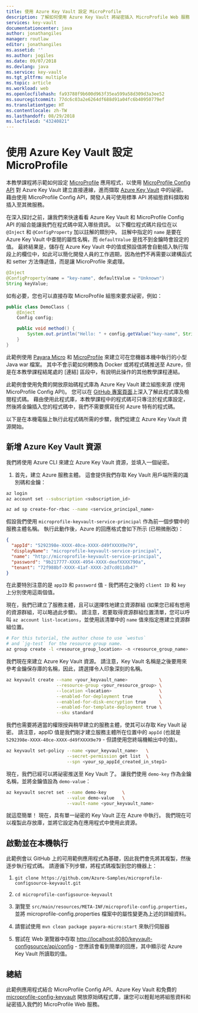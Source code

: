 ```yaml
---
title: 使用 Azure Key Vault 設定 MicroProfile
description: 了解如何使用 Azure Key Vault 將祕密插入 MicroProfile Web 服務
services: key-vault
documentationcenter: java
author: jonathangiles
manager: routlaw
editor: jonathangiles
ms.assetid: ''
ms.author: jogiles
ms.date: 09/07/2018
ms.devlang: java
ms.service: key-vault
ms.tgt_pltfrm: multiple
ms.topic: article
ms.workload: web
ms.openlocfilehash: fa93788f9b600d963f35ea599a58d309d3a3ee52
ms.sourcegitcommit: 77dc6c03a2e6264df688d91a04fc6b40950779ef
ms.translationtype: HT
ms.contentlocale: zh-TW
ms.lasthandoff: 08/29/2018
ms.locfileid: "43240821"
---
```

# <a name="configure-microprofile-with-azure-key-vault"></a>使用 Azure Key Vault 設定 MicroProfile

本教學課程將示範如何設定 [MicroProfile](http://microprofile.io) 應用程式，以使用 [MicroProfile Config API](https://microprofile.io/project/eclipse/microprofile-config) 對 Azure Key Vault 建立直接連線，進而擷取 [Azure Key Vault](https://azure.microsoft.com/services/key-vault/) 中的祕密。 藉由使用 MicroProfile Config API，開發人員可使用標準 API 將組態資料擷取和插入至其微服務。

在深入探討之前，讓我們來快速看看 Azure Key Vault 和 MicroProfile Config API 的組合能讓我們在程式碼中寫入哪些資訊。 以下欄位程式碼片段位在以 `@Inject` 和 `@ConfigProperty` 加以註解的類別中。 註解中指定的 `name` 是要在 Azure Key Vault 中查閱的屬性名稱，而 `defaultValue` 是找不到金鑰時會設定的值。 最終結果是，儲存在 Azure Key Vault 中的值或預設值將會自動插入執行階段上的欄位中，如此可以簡化開發人員的工作週期，因為他們不再需要以建構函式和 setter 方法傳遞值，而是讓 MicroProfile 來處理。

```java
@Inject
@ConfigProperty(name = "key-name", defaultValue = "Unknown")
String keyValue;
```

如有必要，您也可以直接存取 MicroProfile 組態來要求祕密，例如：

```java
public class DemoClass {
    @Inject
    Config config;

    public void method() {
        System.out.println("Hello: " + config.getValue("key-name", String.class));
    }
}
```

此範例使用 [Payara Micro](https://www.payara.fish/payara_micro) 和 [MicroProfile](https://microprofile.io/) 來建立可在您機器本機中執行的小型 Java war 檔案。 其中不會示範如何轉換為 Docker 或將程式碼推送至 Azure，但是在本教學課程結尾處的 [連結] 區段中，有說明此操作的其他教學課程連結。

此範例會使用免費的開放原始碼程式庫為 Azure Key Vault 建立組態來源 (使用 MicroProfile Config API)。 您可以在 [GitHub 專案頁面](https://github.com/Azure/azure-microprofile/tree/master/microprofile-config-keyvault)上深入了解此程式庫及檢閱程式碼。 藉由使用此程式庫，本教學課程中的程式碼可只專注於程式庫設定，然後將金鑰插入您的程式碼中，我們不需要撰寫任何 Azure 特有的程式碼。

以下是在本機電腦上執行此程式碼所需的步驟，我們從建立 Azure Key Vault 資源開始。

## <a name="creating-an-azure-key-vault-resource"></a>新增 Azure Key Vault 資源

我們將使用 Azure CLI 來建立 Azure Key Vault 資源，並填入一個祕密。

1. 首先，建立 Azure 服務主體。 這會提供我們存取 Key Vault 用戶端所需的識別碼和金鑰：

```bash
az login
az account set --subscription <subscription_id>

az ad sp create-for-rbac --name <service_principal_name>
```

假設我們使用 `microprofile-keyvault-service-principal` 作為前一個步驟中的服務主體名稱。 執行此動作後，Azure 的回應格式會如下所示 (已稍微刪改)：

```json
{
  "appId": "5292398e-XXXX-40ce-XXXX-d49fXXXX9e79",
  "displayName": "microprofile-keyvault-service-principal",
  "name": "http://microprofile-keyvault-service-principal",
  "password": "9b217777-XXXX-4954-XXXX-deafXXXX790a",
  "tenant": "72f988bf-XXXX-41af-XXXX-2d7cd011db47"
}
```

在此要特別注意的是 `appID` 和 `password` 值 - 我們將在之後的 `client ID` 和 `key` 上分別使用這兩個值。

現在，我們已建立了服務主體，且可以選擇性地建立資源群組 (如果您已經有想用的資源群組，可以略過此步驟)。 請注意，若要取得資源群組位置清單，您可以呼叫 `az account list-locations`，並使用該清單中的 `name` 值來指定應建立資源群組位置。

```bash
# For this tutorial, the author chose to use `westus`
# and `jg-test` for the resource group name.
az group create -l <resource_group_location> -n <resource_group_name>
```

我們現在來建立 Azure Key Vault 資源。 請注意，Key Vault 名稱是之後要用來參考金鑰保存庫的名稱，因此，請選擇令人印象深刻的名稱。

```bash
az keyvault create --name <your_keyvault_name>            \
                   --resource-group <your_resource_group> \
                   --location <location>                  \
                   --enabled-for-deployment true          \
                   --enabled-for-disk-encryption true     \
                   --enabled-for-template-deployment true \
                   --sku standard
```

我們也需要將適當的權限授與稍早建立的服務主體，使其可以存取 Key Vault 祕密。 請注意，appID 值是我們剛才建立服務主體所在位置中的 `appId` (也就是 `5292398e-XXXX-40ce-XXXX-d49fXXXX9e79` - 但請使用您終端機輸出中的值)。

```bash
az keyvault set-policy --name <your_keyvault_name>   \
                       --secret-permission get list  \
                       --spn <your_sp_appId_created_in_step1>
```

現在，我們已經可以將祕密推送至 Key Vault 了。 讓我們使用 `demo-key` 作為金鑰名稱，並將金鑰值設為 `demo-value`：

```bash
az keyvault secret set --name demo-key      \
                       --value demo-value   \
                       --vault-name <your_keyvault_name>  
```

就這麼簡單！ 現在，具有單一祕密的 Key Vault 正在 Azure 中執行。 我們現在可以複製此存放庫，並將它設定為在應用程式中使用此資源。

## <a name="getting-up-and-running-locally"></a>啟動並在本機執行

此範例會以 GitHub 上的可用範例應用程式為基礎，因此我們會先將其複製，然後逐步執行程式碼。 請遵循下列步驟，將程式碼複製到您的機器上：

1. `git clone https://github.com/Azure-Samples/microprofile-configsource-keyvault.git`

1. `cd microprofile-configsource-keyvault`

1. 瀏覽至 `src/main/resources/META-INF/microprofile-config.properties`，並將 microprofile-config.properties 檔案中的屬性變更為上述的詳細資料。

1. 請嘗試使用 `mvn clean package payara-micro:start` 來執行伺服器

1. 嘗試在 Web 瀏覽器中存取 [http://localhost:8080/keyvault-configsource/api/config](http://localhost:8080/keyvault-configsource/api/config) - 您應該會看到簡單的回應，其中顯示從 Azure Key Vault 所讀取的值。

## <a name="summary"></a>總結

此範例應用程式結合 MicroProfile Config API、Azure Key Vault 和免費的 [microprofile-config-keyvault](https://github.com/Azure/azure-microprofile/tree/master/microprofile-config-keyvault) 開放原始碼程式庫，讓您可以輕鬆地將組態資料和祕密插入我們的 MicroProfile Web 服務。
